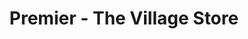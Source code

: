 ---
title: "Premier - The Village Store"
url: /chorley/premier-the-village-store/
shop: Lebensmittel
---